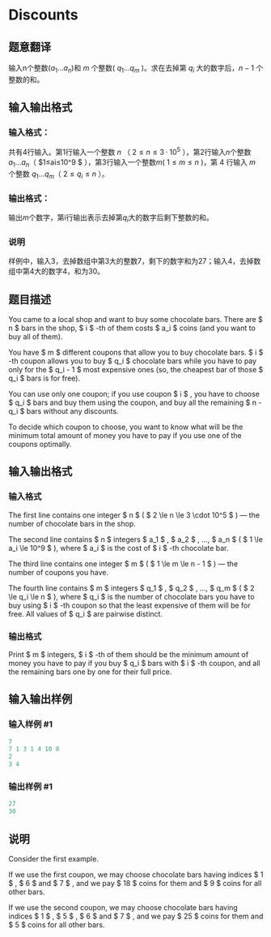# Discounts

## 题意翻译

输入n个整数($a_1...a_n$)和 $m$ 个整数( $q_1...q_m$ )。求在去掉第 $q_i$ 大的数字后，$n-1$ 个整数的和。

## 输入输出格式

### 输入格式：

共有4行输入。第1行输入一个整数 $n$ （ $2≤n≤3·10^5$ ），第2行输入$n$个整数 $a_1...a_n$（ $1≤ai≤10^9 $ ），第3行输入一个整数$m$( $1≤m≤n$ )，第 $4$ 行输入 $m$ 个整数 $q_1...q_m$（ $2≤q_i≤n$ ）。

### 输出格式：

输出$m$个数字，第i行输出表示去掉第$q_i$大的数字后剩下整数的和。

### 说明

样例中，输入3，去掉数组中第3大的整数7，剩下的数字和为27；输入4，去掉数组中第4大的数字4，和为30。

## 题目描述

You came to a local shop and want to buy some chocolate bars. There are $ n $ bars in the shop, $ i $ -th of them costs $ a_i $ coins (and you want to buy all of them).

You have $ m $ different coupons that allow you to buy chocolate bars. $ i $ -th coupon allows you to buy $ q_i $ chocolate bars while you have to pay only for the $ q_i - 1 $ most expensive ones (so, the cheapest bar of those $ q_i $ bars is for free).

You can use only one coupon; if you use coupon $ i $ , you have to choose $ q_i $ bars and buy them using the coupon, and buy all the remaining $ n - q_i $ bars without any discounts.

To decide which coupon to choose, you want to know what will be the minimum total amount of money you have to pay if you use one of the coupons optimally.

## 输入输出格式

### 输入格式

The first line contains one integer $ n $ ( $ 2 \le n \le 3 \cdot 10^5 $ ) — the number of chocolate bars in the shop.

The second line contains $ n $ integers $ a_1 $ , $ a_2 $ , ..., $ a_n $ ( $ 1 \le a_i \le 10^9 $ ), where $ a_i $ is the cost of $ i $ -th chocolate bar.

The third line contains one integer $ m $ ( $ 1 \le m \le n - 1 $ ) — the number of coupons you have.

The fourth line contains $ m $ integers $ q_1 $ , $ q_2 $ , ..., $ q_m $ ( $ 2 \le q_i \le n $ ), where $ q_i $ is the number of chocolate bars you have to buy using $ i $ -th coupon so that the least expensive of them will be for free. All values of $ q_i $ are pairwise distinct.

### 输出格式

Print $ m $ integers, $ i $ -th of them should be the minimum amount of money you have to pay if you buy $ q_i $ bars with $ i $ -th coupon, and all the remaining bars one by one for their full price.

## 输入输出样例

### 输入样例 #1

```cpp
7
7 1 3 1 4 10 8
2
3 4

```
### 输出样例 #1

```cpp
27
30

```
## 说明

Consider the first example.

If we use the first coupon, we may choose chocolate bars having indices $ 1 $ , $ 6 $ and $ 7 $ , and we pay $ 18 $ coins for them and $ 9 $ coins for all other bars.

If we use the second coupon, we may choose chocolate bars having indices $ 1 $ , $ 5 $ , $ 6 $ and $ 7 $ , and we pay $ 25 $ coins for them and $ 5 $ coins for all other bars.

